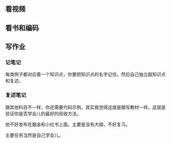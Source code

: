 ## 看视频





## 看书和编码



## 写作业

### 记笔记

每类例子都对应着一个知识点，你要把知识点的名字记住。然后自己独立敲知识点和复述。



### 复述笔记

跟其他科目不一样，你还需要代码示例。其实我觉得这就是跟写教材一样。这就是验证你是否学会儿的最好的验收方法。







他不好发布在掘金和小红书上面。主要是没有大纲，不好复习。



主要任务当然是自己学会儿。